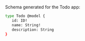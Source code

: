 Schema generated for the Todo app:

```sh
type Todo @model {
   id: ID!
   name: String!
   description: String
}
```
